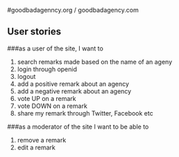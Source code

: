 #goodbadagenncy.org / goodbadagency.com

## User stories

###as a user of the site, I want to 
1. search remarks made based on the name of an ageny 
4. login through openid
8. logout
16. add a positive remark about an agency
32. add a negative remark about an agency
64. vote UP on a remark
128. vote DOWN on a remark
256. share my remark through Twitter, Facebook etc


###as a moderator of the site I want to be able to 
1. remove a remark
4. edit a remark

